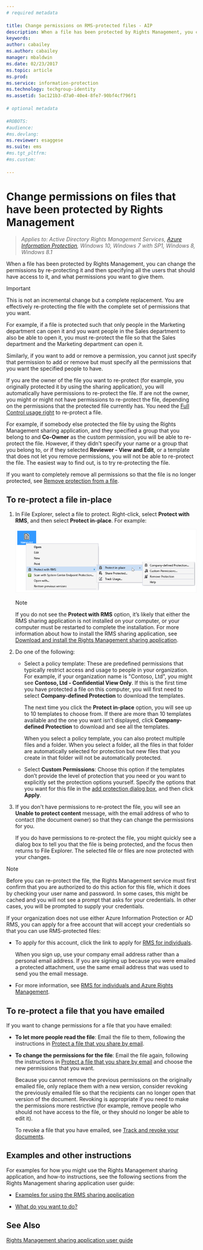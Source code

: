 ```yaml
---
# required metadata

title: Change permissions on RMS-protected files - AIP
description: When a file has been protected by Rights Management, you can change the permissions by re-protecting it and then specifying all the users that should have access to it, and what permissions you want to give them.
keywords:
author: cabailey
ms.author: cabailey
manager: mbaldwin
ms.date: 02/23/2017
ms.topic: article
ms.prod:
ms.service: information-protection
ms.technology: techgroup-identity
ms.assetid: 5ac121b3-d7a0-40e4-8fe7-90bf4cf796f1

# optional metadata

#ROBOTS:
#audience:
#ms.devlang:
ms.reviewer: esaggese
ms.suite: ems
#ms.tgt_pltfrm:
#ms.custom:

---
```


# Change permissions on files that have been protected by Rights Management

>*Applies to: Active Directory Rights Management Services, [Azure Information Protection](https://azure.microsoft.com/pricing/details/information-protection), Windows 10, Windows 7 with SP1, Windows 8, Windows 8.1*

When a file has been protected by Rights Management, you can change the permissions by re-protecting it and then specifying all the users that should have access to it, and what permissions you want to give them.

> [!IMPORTANT]
> This is not an incremental change but a complete replacement. You are effectively re-protecting the file with the complete set of permissions that you want.
> 
>  For example, if a file is protected such that only people in the Marketing department can open it and you want people in the Sales department to also be able to open it, you must re-protect the file so that the Sales department and the Marketing department can open it.
>
> Similarly, if you want to add or remove a permission, you cannot just specify that permission to add or remove but must specify all the permissions that you want the specified people to have.

If you are the owner of the file you want to re-protect (for example, you originally protected it by using the sharing application), you will automatically have permissions to re-protect the file. If are not the owner, you might or might not have permissions to re-protect the file, depending on the permissions that the protected file currently has. You need the [Full Control usage right](../deploy-use/configure-usage-rights.md#usage-rights-and-descriptions) to re-protect a file.

For example, if somebody else protected the file by using the Rights Management sharing application, and they specified a group that you belong to and **Co-Owner** as the custom permission, you will be able to re-protect the file. However, if they didn't specify your name or a group that you belong to, or if they selected **Reviewer - View and Edit**, or a template that does not let you remove permissions, you will not be able to re-protect the file. The easiest way to find out, is to try re-protecting the file.

If you want to completely remove all permissions so that the file is no longer protected, see [Remove protection from a file](sharing-app-remove-protection.md).

## To re-protect a file in-place

1.  In File Explorer, select a file to protect. Right-click, select **Protect with RMS**, and then select **Protect in-place**. For example:

    ![Protect in-place menu option](../media/ADRMS_MSRMSApp_SP_CompanyDefined.png)

    > [!NOTE]
    > If you do not see the **Protect with RMS** option, it’s likely that either the RMS sharing application is not installed on your computer, or your computer must be restarted to complete the installation. For more information about how to install the RMS sharing application, see [Download and install the Rights Management sharing application](install-sharing-app.md).

2.  Do one of the following:

    -   Select a policy template: These are predefined permissions that typically restrict access and usage to people in your organization. For example, if your organization name is "Contoso, Ltd", you might see **Contoso, Ltd - Confidential View Only**. If this is the first time you have protected a file on this computer, you will first need to select **Company-defined Protection** to download the templates.

        The next time you click the **Protect in-place** option, you will see up to 10 templates to choose from. If there are more than 10 templates available and the one you want isn’t displayed, click **Company-defined Protection** to download and see all the templates.

        When you select a policy template, you can also protect multiple files and a folder. When you select a folder, all the files in that folder are automatically selected for protection but new files that you create in that folder will not be automatically protected.

    -   Select **Custom Permissions**: Choose this option if the templates don’t provide the level of protection that you need  or you want to explicitly set the protection options yourself. Specify the options that you want for this file in the [add protection dialog box](sharing-app-dialog-box.md), and then click **Apply**.

3. If you don't have permissions to re-protect the file, you will see an **Unable to protect content** message, with the email address of who to contact (the document owner) so that they can change the permissions for you.

    If you do have permissions to re-protect the file, you might quickly see a dialog box to tell you that the file is being protected, and the focus then returns to File Explorer. The selected file or files are now protected with your changes. 

> [!NOTE]
> Before you can re-protect the file, the Rights Management service must first confirm that you are authorized to do this action for this file, which it does by checking your user name and password. In some cases, this might be cached and you will not see a prompt that asks for your credentials. In other cases, you will be prompted to supply your credentials.
>
> If your organization does not use either Azure Information Protection or AD RMS, you can apply for a free account that will accept your credentials so that you can use RMS-protected files:
>
> -   To apply for this account, click the link to apply for [RMS for individuals](http://go.microsoft.com/fwlink/?LinkId=309469).
>
>     When you sign up, use your company email address rather than a personal email address. If you are signing up because you were emailed a protected attachment, use the same email address that was used to send you the email message.
> -   For more information, see [RMS for individuals and Azure Rights Management](../rms-for-individuals.md).

## To re-protect a file that you have emailed

If you want to change permissions for a file that you have emailed:

- **To let more people read the file**: Email the file to them, following the instructions in [Protect a file that you share by email](sharing-app-protect-by-email.md).

- **To change the permissions for the file**: Email the file again, following the instructions in [Protect a file that you share by email](sharing-app-protect-by-email.md) and choose the new permissions that you want. 

	Because you cannot remove the previous permissions on the originally emailed file, only replace them with a new version, consider revoking the previously emailed file so that the recipients can no longer open that version of the document. Revoking is appropriate if you need to make the permissions more restrictive (for example, remove people who should not have access to the file, or they should no longer be able to edit it).

	To revoke a file that you have emailed, see [Track and revoke your documents](sharing-app-track-revoke.md).


## Examples and other instructions
For examples for how you might use the Rights Management sharing application, and how-to instructions, see the following sections from the Rights Management sharing application user guide:

-   [Examples for using the RMS sharing application](sharing-app-user-guide.md#examples-for-using-the-rms-sharing-application)

-   [What do you want to do?](sharing-app-user-guide.md#what-do-you-want-to-do)

## See Also
[Rights Management sharing application user guide](sharing-app-user-guide.md)
